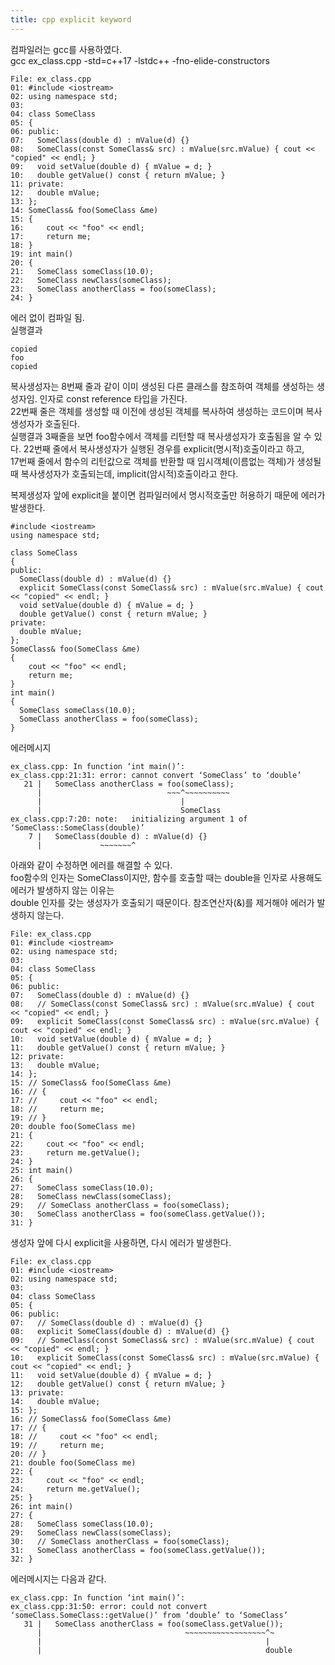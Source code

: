 ```yaml
---
title: cpp explicit keyword
---
```


컴파일러는 gcc를 사용하였다.  
gcc ex_class.cpp -std=c++17 -lstdc++ -fno-elide-constructors  

```
File: ex_class.cpp
01: #include <iostream>
02: using namespace std;
03: 
04: class SomeClass
05: {
06: public:
07:   SomeClass(double d) : mValue(d) {}
08:   SomeClass(const SomeClass& src) : mValue(src.mValue) { cout << "copied" << endl; }
09:   void setValue(double d) { mValue = d; }
10:   double getValue() const { return mValue; }
11: private:
12:   double mValue;
13: };
14: SomeClass& foo(SomeClass &me)
15: {
16:     cout << "foo" << endl;
17:     return me;
18: }
19: int main()
20: {
21:   SomeClass someClass(10.0);
22:   SomeClass newClass(someClass);
23:   SomeClass anotherClass = foo(someClass);
24: }

```
에러 없이 컴파일 됨.  
실행결과  
```
copied
foo
copied
```
복사생성자는 8번째 줄과 같이 이미 생성된 다른 클래스를 참조하여 객체를 생성하는 생성자임. 인자로 const reference 타입을 가진다.  
22번째 줄은 객체를 생성할 때 이전에 생성된 객체를 복사하여 생성하는 코드이며 복사생성자가 호출된다.  
실행결과 3째줄을 보면 foo함수에서 객체를 리턴할 때 복사생성자가 호출됨을 알 수 있다. 22번째 줄에서 복사생성자가 실행된 경우를 explicit(명시적)호출이라고 하고,  
17번째 줄에서 함수의 리턴값으로 객체를 반환할 때 임시객체(이름없는 객체)가 생성될 때 복사생성자가 호출되는데, implicit(암시적)호출이라고 한다.  

복제생성자 앞에 explicit을 붙이면 컴파일러에서 명시적호출만 허용하기 때문에 에러가 발생한다.  
```
#include <iostream>
using namespace std;

class SomeClass
{
public:
  SomeClass(double d) : mValue(d) {}
  explicit SomeClass(const SomeClass& src) : mValue(src.mValue) { cout << "copied" << endl; }
  void setValue(double d) { mValue = d; }
  double getValue() const { return mValue; }
private:
  double mValue;
};
SomeClass& foo(SomeClass &me)
{
    cout << "foo" << endl;
    return me;
}
int main()
{
  SomeClass someClass(10.0);
  SomeClass anotherClass = foo(someClass);
}
```

에러메시지  
```
ex_class.cpp: In function ‘int main()’:
ex_class.cpp:21:31: error: cannot convert ‘SomeClass’ to ‘double’
   21 |   SomeClass anotherClass = foo(someClass);
      |                            ~~~^~~~~~~~~~~
      |                               |
      |                               SomeClass
ex_class.cpp:7:20: note:   initializing argument 1 of ‘SomeClass::SomeClass(double)’
    7 |   SomeClass(double d) : mValue(d) {}
      |             ~~~~~~~^
```

아래와 같이 수정하면 에러를 해결할 수 있다.  
foo함수의 인자는 SomeClass이지만, 함수를 호출할 때는 double을 인자로 사용해도 에러가 발생하지 않는 이유는  
double 인자를 갖는 생성자가 호출되기 때문이다. 참조연산자(&)를 제거해야 에러가 발생하지 않는다.  
```
File: ex_class.cpp
01: #include <iostream>
02: using namespace std;
03: 
04: class SomeClass
05: {
06: public:
07:   SomeClass(double d) : mValue(d) {}
08:   // SomeClass(const SomeClass& src) : mValue(src.mValue) { cout << "copied" << endl; }
09:   explicit SomeClass(const SomeClass& src) : mValue(src.mValue) { cout << "copied" << endl; }
10:   void setValue(double d) { mValue = d; }
11:   double getValue() const { return mValue; }
12: private:
13:   double mValue;
14: };
15: // SomeClass& foo(SomeClass &me)
16: // {
17: //     cout << "foo" << endl;
18: //     return me;
19: // }
20: double foo(SomeClass me)
21: {
22:     cout << "foo" << endl;
23:     return me.getValue();
24: }
25: int main()
26: {
27:   SomeClass someClass(10.0);
28:   SomeClass newClass(someClass);
29:   // SomeClass anotherClass = foo(someClass);
30:   SomeClass anotherClass = foo(someClass.getValue());
31: }

```

생성자 앞에 다시 explicit을 사용하면, 다시 에러가 발생한다.
```
File: ex_class.cpp
01: #include <iostream>
02: using namespace std;
03: 
04: class SomeClass
05: {
06: public:
07:   // SomeClass(double d) : mValue(d) {}
08:   explicit SomeClass(double d) : mValue(d) {}
09:   // SomeClass(const SomeClass& src) : mValue(src.mValue) { cout << "copied" << endl; }
10:   explicit SomeClass(const SomeClass& src) : mValue(src.mValue) { cout << "copied" << endl; }
11:   void setValue(double d) { mValue = d; }
12:   double getValue() const { return mValue; }
13: private:
14:   double mValue;
15: };
16: // SomeClass& foo(SomeClass &me)
17: // {
18: //     cout << "foo" << endl;
19: //     return me;
20: // }
21: double foo(SomeClass me)
22: {
23:     cout << "foo" << endl;
24:     return me.getValue();
25: }
26: int main()
27: {
28:   SomeClass someClass(10.0);
29:   SomeClass newClass(someClass);
30:   // SomeClass anotherClass = foo(someClass);
31:   SomeClass anotherClass = foo(someClass.getValue());
32: }
```
에러메시지는 다음과 같다.
```
ex_class.cpp: In function ‘int main()’:
ex_class.cpp:31:50: error: could not convert ‘someClass.SomeClass::getValue()’ from ‘double’ to ‘SomeClass’
   31 |   SomeClass anotherClass = foo(someClass.getValue());
      |                                ~~~~~~~~~~~~~~~~~~^~
      |                                                  |
      |                                                  double
```

